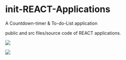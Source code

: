 # init-REACT-Applications
A Countdown-timer &amp; To-do-List application

public and src files/source code of REACT applications.

![](init-REACT-Applications/countdown_react.png)

![](init-REACT-Applications\to-do-list.png.png)

